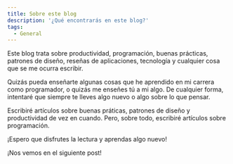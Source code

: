 ```yaml
---
title: Sobre este blog
description: '¿Qué encontrarás en este blog?'
tags:
  - General
---
```


Este blog trata sobre productividad, programación, buenas prácticas, patrones de diseño, reseñas de aplicaciones, tecnología y cualquier cosa que se me ocurra escribir.

Quizás pueda enseñarte algunas cosas que he aprendido en mi carrera como programador, o quizás me enseñes tú a mi algo. De cualquier forma, intentaré que siempre te lleves algo nuevo o algo sobre lo que pensar.

Escribiré artículos sobre buenas práticas, patrones de diseño y productividad de vez en cuando. Pero, sobre todo, escribiré artículos sobre programación.

¡Espero que disfrutes la lectura y aprendas algo nuevo!

¡Nos vemos en el siguiente post!
